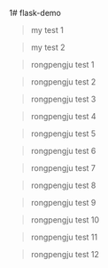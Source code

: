 1# flask-demo

> my test 1

> my test 2

> rongpengju test 1

> rongpengju test 2

> rongpengju test 3

> rongpengju test 4

> rongpengju test 5

> rongpengju test 6

> rongpengju test 7

> rongpengju test 8

> rongpengju test 9

> rongpengju test 10

> rongpengju test 11

> rongpengju test 12
